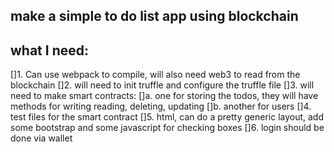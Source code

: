 ## make a simple to do list app using blockchain

## what I need:
[]1. Can use webpack to compile, will also need web3 to read from the blockchain
[]2. will need to init truffle and configure the truffle file
[]3. will need to make smart contracts:
  []a. one for storing the todos, they will have methods for writing reading, deleting, updating
  []b. another for users
[]4. test files for the smart contract
[]5. html, can do a pretty generic layout, add some bootstrap and some javascript for checking boxes
[]6. login should be done via wallet
